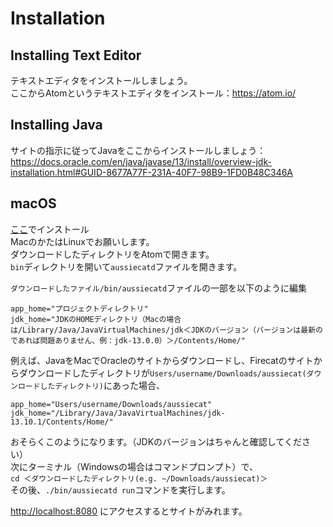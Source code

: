 # Installation

## Installing Text Editor
テキストエディタをインストールしましょう。<br>
ここからAtomというテキストエディタをインストール：https://atom.io/

## Installing Java
サイトの指示に従ってJavaをここからインストールしましょう：https://docs.oracle.com/en/java/javase/13/install/overview-jdk-installation.html#GUID-8677A77F-231A-40F7-98B9-1FD0B48C346A

## macOS
[ここ](http://firecat256.appspot.com/kiwicat/aussiecat_1_1_x/svs_2/downloads.nsp)でインストール<br>
MacのかたはLinuxでお願いします。<br>
ダウンロードしたディレクトリをAtomで開きます。<br> 
`bin`ディレクトリを開いて`aussiecatd`ファイルを開きます。<br>

`ダウンロードしたファイル/bin/aussiecatd`ファイルの一部を以下のように編集

```
app_home="プロジェクトディレクトリ"
jdk_home="JDKのHOMEディレクトリ（Macの場合は/Library/Java/JavaVirtualMachines/jdk＜JDKのバージョン（バージョンは最新のであれば問題ありません、例：jdk-13.0.0）＞/Contents/Home/"
```

例えば、JavaをMacでOracleのサイトからダウンロードし、Firecatのサイトからダウンロードしたディレクトリが`Users/username/Downloads/aussiecat(ダウンロードしたディレクトリ)`にあった場合、
```
app_home="Users/username/Downloads/aussiecat"
jdk_home="/Library/Java/JavaVirtualMachines/jdk-13.10.1/Contents/Home/"
```
おそらくこのようになります。（JDKのバージョンはちゃんと確認してください）<br>
次にターミナル（Windowsの場合はコマンドプロンプト）で、<br>
`cd ＜ダウンロードしたディレクトリ(e.g. ~/Downloads/aussiecat)＞`<br>
その後、`./bin/aussiecatd run`コマンドを実行します。

[http://localhost:8080](http://localhost:8080) にアクセスするとサイトがみれます。

